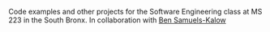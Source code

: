 Code examples and other projects for the Software Engineering class at MS 223 in the South Bronx. 
In collaboration with [Ben Samuels-Kalow](http://github.com/223sk)
